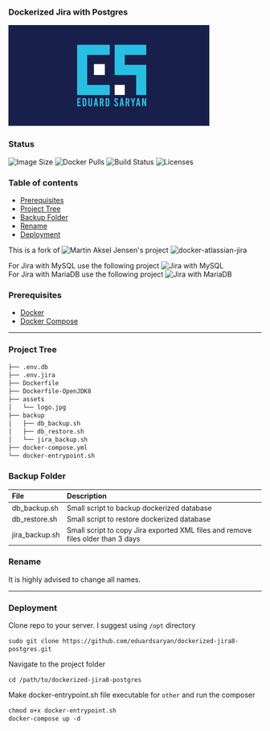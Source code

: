 ### Dockerized Jira with Postgres

![Logo](./assets/logo.png)

### Status
<img alt="Image Size" src="https://img.shields.io/docker/image-size/eduardsaryan/jira8-postgres" style="max-width:100%;"> <img alt="Docker Pulls" src="https://img.shields.io/docker/pulls/eduardsaryan/jira8-postgres" style="max-width:100%;"> <img alt="Build Status" src="https://img.shields.io/docker/cloud/build/eduardsaryan/jira8-postgres" style="max-width:100%;"> <img alt="Licenses" src="https://img.shields.io/badge/License-GPLv3-blue.svg" style="max-width:100%;">

### Table of contents
* [Prerequisites](#Prerequisites)
* [Project Tree](#Project-Tree)
* [Backup Folder](#Backup-Folder)
* [Rename](#Rename)
* [Deployment](#Deployment)

This is a fork of ![Martin Aksel Jensen's](https://github.com/cptactionhank) project ![docker-atlassian-jira](https://github.com/cptactionhank/docker-atlassian-jira)  <br>

For Jira with MySQL use the following project ![Jira with MySQL](https://github.com/eduardsaryan/dockerized-jira8-mysql) <br>
For Jira with MariaDB use the following project ![Jira with MariaDB](https://github.com/eduardsaryan/dockerized-jira8-mariadb)

### Prerequisites
*	[Docker](https://www.docker.com/)
*	[Docker Compose](https://docs.docker.com/compose/install/)
------

### Project Tree
```less
├── .env.db
├── .env.jira
├── Dockerfile
├── Dockerfile-OpenJDK8
├── assets
│   └── logo.jpg
├── backup
│   ├── db_backup.sh
│   ├── db_restore.sh
│   └── jira_backup.sh
├── docker-compose.yml
└── docker-entrypoint.sh
```

### Backup Folder
| File                        | Description                                                                           |
| :-------------------------- |:------------------------------------------------------------------------------------- |
| db_backup.sh   | Small script to backup dockerized database                                                         |
| db_restore.sh  | Small script to restore dockerized database                                                        |
| jira_backup.sh | Small script to copy Jira exported XML files and remove files older than 3 days                    |

### Rename
It is highly advised to change all names.

-----

### Deployment
Clone repo to your server. I suggest using ```/opt``` directory
```less
sudo git clone https://github.com/eduardsaryan/dockerized-jira8-postgres.git
```

Navigate to the project folder
```less
cd /path/to/dockerized-jira8-postgres
```

Make docker-entrypoint.sh file executable for ```other``` and run the composer

```less
chmod o+x docker-entrypoint.sh
docker-compose up -d
```
